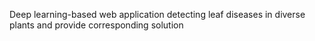 Deep learning-based web application detecting leaf diseases in diverse plants and provide corresponding solution
